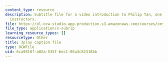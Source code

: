 ```yaml
---
content_type: resource
description: Subtitle file for a video introduction to Philip Tan, one of the course
  instructors.
file: https://ol-ocw-studio-app-production.s3.amazonaws.com/courses/cms-611j-creating-video-games-fall-2014/6ca9810fa02a535fbec105a3c82318bb_RY0X1oEQbb0.vtt
file_type: application/x-subrip
learning_resource_types: []
resourcetype: Other
title: 3play caption file
type: OCWFile
uid: 6ca9810f-a02a-535f-bec1-05a3c82318bb
---
```

